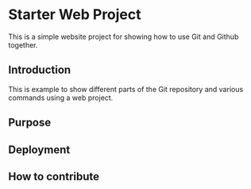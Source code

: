 # Starter Web Project
This is a simple website project for showing how to use Git and Github together.

## Introduction
This is example to show different parts of the Git repository and various commands using a web project.

## Purpose

## Deployment

## How to contribute
